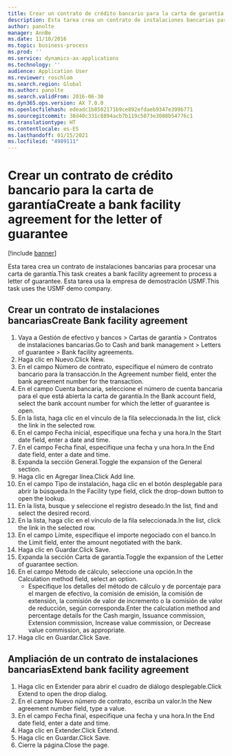 ```yaml
---
title: Crear un contrato de crédito bancario para la carta de garantía
description: Esta tarea crea un contrato de instalaciones bancarias para procesar una carta de garantía.
author: panolte
manager: AnnBe
ms.date: 11/10/2016
ms.topic: business-process
ms.prod: ''
ms.service: dynamics-ax-applications
ms.technology: ''
audience: Application User
ms.reviewer: roschlom
ms.search.region: Global
ms.author: panolte
ms.search.validFrom: 2016-06-30
ms.dyn365.ops.version: AX 7.0.0
ms.openlocfilehash: edeadc1b8502171b9ce892efdaeb9347e399b771
ms.sourcegitcommit: 38d40c331c8894acb7b119c5073e3088b54776c1
ms.translationtype: HT
ms.contentlocale: es-ES
ms.lasthandoff: 01/15/2021
ms.locfileid: "4989111"
---
```

# <a name="create-a-bank-facility-agreement-for-the-letter-of-guarantee"></a><span data-ttu-id="4478c-103">Crear un contrato de crédito bancario para la carta de garantía</span><span class="sxs-lookup"><span data-stu-id="4478c-103">Create a bank facility agreement for the letter of guarantee</span></span>

[!include [banner](../../includes/banner.md)]

<span data-ttu-id="4478c-104">Esta tarea crea un contrato de instalaciones bancarias para procesar una carta de garantía.</span><span class="sxs-lookup"><span data-stu-id="4478c-104">This task creates a bank facility agreement to process a letter of guarantee.</span></span> <span data-ttu-id="4478c-105">Esta tarea usa la empresa de demostración USMF.</span><span class="sxs-lookup"><span data-stu-id="4478c-105">This task uses the USMF demo company.</span></span> 


## <a name="create-bank-facility-agreement"></a><span data-ttu-id="4478c-106">Crear un contrato de instalaciones bancarias</span><span class="sxs-lookup"><span data-stu-id="4478c-106">Create Bank facility agreement</span></span>
1. <span data-ttu-id="4478c-107">Vaya a Gestión de efectivo y bancos > Cartas de garantía > Contratos de instalaciones bancarias.</span><span class="sxs-lookup"><span data-stu-id="4478c-107">Go to Cash and bank management > Letters of guarantee > Bank facility agreements.</span></span>
2. <span data-ttu-id="4478c-108">Haga clic en Nuevo.</span><span class="sxs-lookup"><span data-stu-id="4478c-108">Click New.</span></span>
3. <span data-ttu-id="4478c-109">En el campo Número de contrato, especifique el número de contrato bancario para la transacción.</span><span class="sxs-lookup"><span data-stu-id="4478c-109">In the Agreement number field, enter the bank agreement number for the transaction.</span></span>
4. <span data-ttu-id="4478c-110">En el campo Cuenta bancaria, seleccione el número de cuenta bancaria para el que está abierta la carta de garantía.</span><span class="sxs-lookup"><span data-stu-id="4478c-110">In the Bank account field, select the bank account number for which the letter of guarantee is open.</span></span> 
5. <span data-ttu-id="4478c-111">En la lista, haga clic en el vínculo de la fila seleccionada.</span><span class="sxs-lookup"><span data-stu-id="4478c-111">In the list, click the link in the selected row.</span></span>
6. <span data-ttu-id="4478c-112">En el campo Fecha inicial, especifique una fecha y una hora.</span><span class="sxs-lookup"><span data-stu-id="4478c-112">In the Start date field, enter a date and time.</span></span>
7. <span data-ttu-id="4478c-113">En el campo Fecha final, especifique una fecha y una hora.</span><span class="sxs-lookup"><span data-stu-id="4478c-113">In the End date field, enter a date and time.</span></span>
8. <span data-ttu-id="4478c-114">Expanda la sección General.</span><span class="sxs-lookup"><span data-stu-id="4478c-114">Toggle the expansion of the General section.</span></span>
9. <span data-ttu-id="4478c-115">Haga clic en Agregar línea.</span><span class="sxs-lookup"><span data-stu-id="4478c-115">Click Add line.</span></span>
10. <span data-ttu-id="4478c-116">En el campo Tipo de instalación, haga clic en el botón desplegable para abrir la búsqueda.</span><span class="sxs-lookup"><span data-stu-id="4478c-116">In the Facility type field, click the drop-down button to open the lookup.</span></span>
11. <span data-ttu-id="4478c-117">En la lista, busque y seleccione el registro deseado.</span><span class="sxs-lookup"><span data-stu-id="4478c-117">In the list, find and select the desired record.</span></span>
12. <span data-ttu-id="4478c-118">En la lista, haga clic en el vínculo de la fila seleccionada.</span><span class="sxs-lookup"><span data-stu-id="4478c-118">In the list, click the link in the selected row.</span></span>
13. <span data-ttu-id="4478c-119">En el campo Límite, especifique el importe negociado con el banco.</span><span class="sxs-lookup"><span data-stu-id="4478c-119">In the Limit field, enter the amount negotiated with the bank.</span></span>
14. <span data-ttu-id="4478c-120">Haga clic en Guardar.</span><span class="sxs-lookup"><span data-stu-id="4478c-120">Click Save.</span></span>
15. <span data-ttu-id="4478c-121">Expanda la sección Carta de garantía.</span><span class="sxs-lookup"><span data-stu-id="4478c-121">Toggle the expansion of the Letter of guarantee section.</span></span>
16. <span data-ttu-id="4478c-122">En el campo Método de cálculo, seleccione una opción.</span><span class="sxs-lookup"><span data-stu-id="4478c-122">In the Calculation method field, select an option.</span></span>
    * <span data-ttu-id="4478c-123">Especifique los detalles del método de cálculo y de porcentaje para el margen de efectivo, la comisión de emisión, la comisión de extensión, la comisión de valor de incremento o la comisión de valor de reducción, según corresponda.</span><span class="sxs-lookup"><span data-stu-id="4478c-123">Enter the calculation method and percentage details for the Cash margin, Issuance commission, Extension commission, Increase value commission, or Decrease value commission, as appropriate.</span></span>   
17. <span data-ttu-id="4478c-124">Haga clic en Guardar.</span><span class="sxs-lookup"><span data-stu-id="4478c-124">Click Save.</span></span>

## <a name="extend-bank-facility-agreement"></a><span data-ttu-id="4478c-125">Ampliación de un contrato de instalaciones bancarias</span><span class="sxs-lookup"><span data-stu-id="4478c-125">Extend bank facility agreement</span></span>
1. <span data-ttu-id="4478c-126">Haga clic en Extender para abrir el cuadro de diálogo desplegable.</span><span class="sxs-lookup"><span data-stu-id="4478c-126">Click Extend to open the drop dialog.</span></span>
2. <span data-ttu-id="4478c-127">En el campo Nuevo número de contrato, escriba un valor.</span><span class="sxs-lookup"><span data-stu-id="4478c-127">In the New agreement number field, type a value.</span></span>
3. <span data-ttu-id="4478c-128">En el campo Fecha final, especifique una fecha y una hora.</span><span class="sxs-lookup"><span data-stu-id="4478c-128">In the End date field, enter a date and time.</span></span>
4. <span data-ttu-id="4478c-129">Haga clic en Extender.</span><span class="sxs-lookup"><span data-stu-id="4478c-129">Click Extend.</span></span>
5. <span data-ttu-id="4478c-130">Haga clic en Guardar.</span><span class="sxs-lookup"><span data-stu-id="4478c-130">Click Save.</span></span>
6. <span data-ttu-id="4478c-131">Cierre la página.</span><span class="sxs-lookup"><span data-stu-id="4478c-131">Close the page.</span></span>

